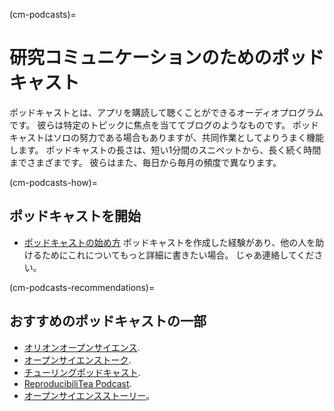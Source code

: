 (cm-podcasts)=
# 研究コミュニケーションのためのポッドキャスト

ポッドキャストとは、アプリを購読して聴くことができるオーディオプログラムです。 彼らは特定のトピックに焦点を当ててブログのようなものです。 ポッドキャストはソロの努力である場合もありますが、共同作業としてよりうまく機能します。 ポッドキャストの長さは、短い1分間のスニペットから、長く続く時間までさまざまです。 彼らはまた、毎日から毎月の頻度で異なります。

(cm-podcasts-how)=
## ポッドキャストを開始

* [ポッドキャストの始め方](https://www.podcastinsights.com/start-a-podcast/?gclid=CjwKCAiA9vOABhBfEiwATCi7GNV7zJl0tHaVkW-7DCjVdAwGa4q0vbaXB44xsSBHp7YBO8K6pH0syBoCVtUQAvD_BwE) ポッドキャストを作成した経験があり、他の人を助けるためにこれについてもっと詳細に書きたい場合。 じゃあ連絡してください。

(cm-podcasts-recommendations)=
## おすすめのポッドキャストの一部

* [オリオンオープンサイエンス](https://www.orion-openscience.eu/publications/training-materials/201902/podcasts).
* [オープンサイエンストーク](https://soundcloud.com/opensciencetalk).
* [チューリングポッドキャスト](https://www.turing.ac.uk/news/turing-podcast).
* [ReproducibiliTea Podcast](https://soundcloud.com/reproducibilitea).
* [オープンサイエンスストーリー](https://podcasts.apple.com/gb/podcast/open-science-stories/id1547403532)。
